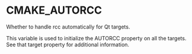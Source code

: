   

# CMAKE_AUTORCC  
Whether to handle rcc automatically for Qt targets.  

This variable is used to initialize the AUTORCC property on all
the targets.  See that target property for additional information.  

